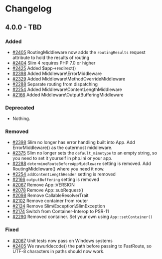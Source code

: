 # Changelog


## 4.0.0 - TBD

### Added

- [#2405](https://github.com/slimphp/Slim/pull/2405) RoutingMiddleware now adds the `routingResults` request attribute to hold the results of routing
- [#2404](https://github.com/slimphp/Slim/pull/2404) Slim 4 requires PHP 7.0 or higher
- [#2425](https://github.com/slimphp/Slim/pull/2425) Added $app->redirect()
- [#2398](https://github.com/slimphp/Slim/pull/2398) Added Middleware\ErrorMiddleware
- [#2329](https://github.com/slimphp/Slim/pull/2329) Added Middleware\MethodOverrideMiddleware
- [#2288](https://github.com/slimphp/Slim/pull/2288) Separate routing from dispatching
- [#2254](https://github.com/slimphp/Slim/pull/2254) Added Middleware\ContentLengthMiddleware
- [#2166](https://github.com/slimphp/Slim/pull/2166) Added Middleware\OutputBufferingMiddleware

### Deprecated

- Nothing.

### Removed

- [#2398](https://github.com/slimphp/Slim/pull/2398) Slim no longer has error handling built into App. Add ErrorMiddleware() as the outermost middleware.
- [#2375](https://github.com/slimphp/Slim/pull/2375) Slim no longer sets the `default_mimetype` to an empty string, so you need to set it yourself in php.ini or your app.
- [#2288](https://github.com/slimphp/Slim/pull/2288) `determineRouteBeforeAppMiddleware` setting is removed. Add RoutingMiddleware() where you need it now.
- [#2254](https://github.com/slimphp/Slim/pull/2254) `addContentLengthHeader` setting is removed
- [#2166](https://github.com/slimphp/Slim/pull/2166) `outputBuffering` setting is removed
- [#2067](https://github.com/slimphp/Slim/pull/2067) Remove App::VERSION
- [#2078](https://github.com/slimphp/Slim/pull/2078) Remove App::subRequest()
- [#2098](https://github.com/slimphp/Slim/pull/2098) Remove CallableResolverTrait
- [#2102](https://github.com/slimphp/Slim/pull/2102) Remove container from router
- [#2124](https://github.com/slimphp/Slim/pull/2124) Remove Slim\Exception\SlimException
- [#2174](https://github.com/slimphp/Slim/pull/2174) Switch from Container-Interop to PSR-11
- [#2290](https://github.com/slimphp/Slim/pull/2290) Removed container. Set your own using `App::setContainer()`

### Fixed

- [#2067](https://github.com/slimphp/Slim/pull/2067) Unit tests now pass on Windows systems
- [#2405](https://github.com/slimphp/Slim/pull/2405) We rawurldecode() the path before passing to FastRoute, so UTF-8 characters in paths should now work.

